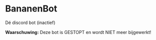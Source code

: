 # BananenBot
Dé discord bot (inactief)

**Waarschuwing:** Deze bot is GESTOPT en wordt NIET meer bijgewerkt!
